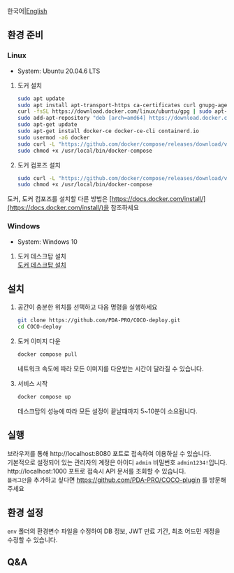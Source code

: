 
한국어|[English](https://github.com/PDA-PRO/COCO-deploy/blob/main/README.eng.md)

## 환경 준비

### Linux
+ System: Ubuntu 20.04.6 LTS

1. 도커 설치

    ```bash
    sudo apt update
    sudo apt install apt-transport-https ca-certificates curl gnupg-agent software-properties-common
    curl -fsSL https://download.docker.com/linux/ubuntu/gpg | sudo apt-key add -
    sudo add-apt-repository "deb [arch=amd64] https://download.docker.com/linux/ubuntu $(lsb_release -cs) stable"
    sudo apt-get update
    sudo apt-get install docker-ce docker-ce-cli containerd.io
    sudo usermod -aG docker
    sudo curl -L "https://github.com/docker/compose/releases/download/v2.5.0/docker-compose-$(uname -s)-$(uname -m)" -o /usr/local/bin/docker-compose
    sudo chmod +x /usr/local/bin/docker-compose
    ```

2. 도커 컴포즈 설치

    ```bash
    sudo curl -L "https://github.com/docker/compose/releases/download/v2.5.0/docker-compose-$(uname -s)-$(uname -m)" -o /usr/local/bin/docker-compose
    sudo chmod +x /usr/local/bin/docker-compose
    ```

  도커, 도커 컴포즈를 설치할 다른 방법은 [https://docs.docker.com/install/](https://docs.docker.com/install/)을 참조하세요

### Windows
+ System: Windows 10

1. 도커 데스크탑 설치  
  [도커 데스크탑 설치](https://docs.docker.com/desktop/install/windows-install/)


## 설치

1. 공간이 충분한 위치를 선택하고 다음 명령을 실행하세요

    ```bash
    git clone https://github.com/PDA-PRO/COCO-deploy.git
    cd COCO-deploy
    ```

3. 도커 이미지 다운

    ```bash
    docker compose pull
    ```
    네트워크 속도에 따라 모든 이미지를 다운받는 시간이 달라질 수 있습니다.
   
2. 서비스 시작

    ```bash
    docker compose up
    ```
    데스크탑의 성능에 따라 모든 설정이 끝날떄까지 5~10분이 소요됩니다.
    
## 실행
브라우저를 통해 http://localhost:8080 포트로 접속하여 이용하실 수 있습니다.  
기본적으로 설정되어 있는 관리자의 계정은 아이디 `admin` 비밀번호 `admin1234!`입니다.  
http://localhost:1000 포트로 접속시 API 문서를 조회할 수 있습니다.  
`플러그인`을 추가하고 싶다면 https://github.com/PDA-PRO/COCO-plugin 를 방문해주세요

## 환경 설정
`env` 폴더의 환경변수 파일을 수정하여 DB 정보, JWT 만료 기간, 최초 어드민 계정을 수정할 수 있습니다.

## Q&A
